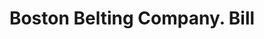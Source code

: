 ---
doi: 10.7916/D8HD96RK
date_other: '1869'
date_other_textual: '1869'
form: printed ephemera
genre:
- Invoices
name:
- Boston Belting Company
object_in_context_url: https://biggert.cul.columbia.edu/items/view/ave_biggert_00334
subject_hierarchical_geographic:
- Boston, Massachusetts, United States
subject_name:
- Boston Belting Company
title: Boston Belting Company. Bill
sort_title: Boston Belting Company. Bill
call_number: ave_biggert_00334
coordinates:
- 42.35805555555556,-71.06361111111111
pid: ave_biggert_00334
identifiers: ave_biggert_00334
thumbnail: https://derivativo-1.library.columbia.edu/iiif/2/ldpd:344079/full/!256,256/0/native.jpg
permalink: /biggert/ave_biggert_00334/
layout: iiif-image-page
---